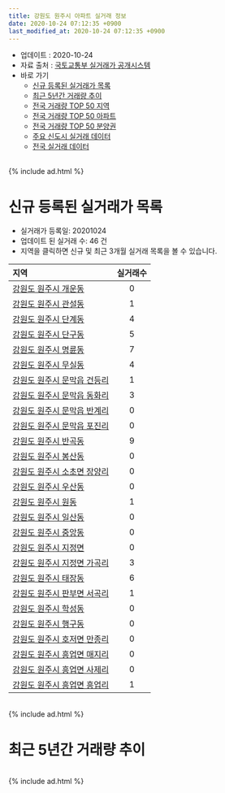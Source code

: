 ```yaml
---
title: 강원도 원주시 아파트 실거래 정보
date: 2020-10-24 07:12:35 +0900
last_modified_at: 2020-10-24 07:12:35 +0900
---
```


* 업데이트 : 2020-10-24
* 자료 출처 : [국토교통부 실거래가 공개시스템](http://rt.molit.go.kr)
* 바로 가기
    * [신규 등록된 실거래가 목록](#신규-등록된-실거래가-목록)
    * [최근 5년간 거래량 추이](#최근-5년간-거래량-추이)
    * [전국 거래량 TOP 50 지역](https://inasie.github.io/apt-trade-info/최근-3개월-전국에서-가장-거래가-많이-발생한-지역)
    * [전국 거래량 TOP 50 아파트](https://inasie.github.io/apt-trade-info/최근-3개월-전국에서-가장-거래가-많이-발생한-아파트)
    * [전국 거래량 TOP 50 분양권](https://inasie.github.io/apt-trade-info/최근-3개월-전국에서-가장-거래가-많이-발생한-분양권)
    * [주요 신도시 실거래 데이터](https://inasie.github.io/apt-trade-info/주요-신도시)
    * [전국 실거래 데이터](https://inasie.github.io/apt-trade-info/전국)

<br>
{% include ad.html %}
<br>

# 신규 등록된 실거래가 목록
* 실거래가 등록일: 20201024
* 업데이트 된 실거래 수: 46 건
* 지역을 클릭하면 신규 및 최근 3개월 실거래 목록을 볼 수 있습니다.


|지역|실거래수|
|:---|:---:|
|[강원도 원주시 개운동](https://inasie.github.io/apt-trade-info/강원도-원주시-개운동)|0|
|[강원도 원주시 관설동](https://inasie.github.io/apt-trade-info/강원도-원주시-관설동)|1|
|[강원도 원주시 단계동](https://inasie.github.io/apt-trade-info/강원도-원주시-단계동)|4|
|[강원도 원주시 단구동](https://inasie.github.io/apt-trade-info/강원도-원주시-단구동)|5|
|[강원도 원주시 명륜동](https://inasie.github.io/apt-trade-info/강원도-원주시-명륜동)|7|
|[강원도 원주시 무실동](https://inasie.github.io/apt-trade-info/강원도-원주시-무실동)|4|
|[강원도 원주시 문막읍 건등리](https://inasie.github.io/apt-trade-info/강원도-원주시-문막읍-건등리)|1|
|[강원도 원주시 문막읍 동화리](https://inasie.github.io/apt-trade-info/강원도-원주시-문막읍-동화리)|3|
|[강원도 원주시 문막읍 반계리](https://inasie.github.io/apt-trade-info/강원도-원주시-문막읍-반계리)|0|
|[강원도 원주시 문막읍 포진리](https://inasie.github.io/apt-trade-info/강원도-원주시-문막읍-포진리)|0|
|[강원도 원주시 반곡동](https://inasie.github.io/apt-trade-info/강원도-원주시-반곡동)|9|
|[강원도 원주시 봉산동](https://inasie.github.io/apt-trade-info/강원도-원주시-봉산동)|0|
|[강원도 원주시 소초면 장양리](https://inasie.github.io/apt-trade-info/강원도-원주시-소초면-장양리)|0|
|[강원도 원주시 우산동](https://inasie.github.io/apt-trade-info/강원도-원주시-우산동)|0|
|[강원도 원주시 원동](https://inasie.github.io/apt-trade-info/강원도-원주시-원동)|1|
|[강원도 원주시 일산동](https://inasie.github.io/apt-trade-info/강원도-원주시-일산동)|0|
|[강원도 원주시 중앙동](https://inasie.github.io/apt-trade-info/강원도-원주시-중앙동)|0|
|[강원도 원주시 지정면](https://inasie.github.io/apt-trade-info/강원도-원주시-지정면)|0|
|[강원도 원주시 지정면 가곡리](https://inasie.github.io/apt-trade-info/강원도-원주시-지정면-가곡리)|3|
|[강원도 원주시 태장동](https://inasie.github.io/apt-trade-info/강원도-원주시-태장동)|6|
|[강원도 원주시 판부면 서곡리](https://inasie.github.io/apt-trade-info/강원도-원주시-판부면-서곡리)|1|
|[강원도 원주시 학성동](https://inasie.github.io/apt-trade-info/강원도-원주시-학성동)|0|
|[강원도 원주시 행구동](https://inasie.github.io/apt-trade-info/강원도-원주시-행구동)|0|
|[강원도 원주시 호저면 만종리](https://inasie.github.io/apt-trade-info/강원도-원주시-호저면-만종리)|0|
|[강원도 원주시 흥업면 매지리](https://inasie.github.io/apt-trade-info/강원도-원주시-흥업면-매지리)|0|
|[강원도 원주시 흥업면 사제리](https://inasie.github.io/apt-trade-info/강원도-원주시-흥업면-사제리)|0|
|[강원도 원주시 흥업면 흥업리](https://inasie.github.io/apt-trade-info/강원도-원주시-흥업면-흥업리)|1|


<br>
{% include ad.html %}
<br>

# 최근 5년간 거래량 추이


<div style="width:100%;">
    <canvas id="deal_progress" height="200"></canvas>
</div>

<script>
new Chart(document.getElementById("deal_progress"), {
    type: 'line',
    data: {
        labels: ['201510','201511','201512','201601','201602','201603','201604','201605','201606','201607','201608','201609','201610','201611','201612','201701','201702','201703','201704','201705','201706','201707','201708','201709','201710','201711','201712','201801','201802','201803','201804','201805','201806','201807','201808','201809','201810','201811','201812','201901','201902','201903','201904','201905','201906','201907','201908','201909','201910','201911','201912','202001','202002','202003','202004','202005','202006','202007','202008','202009','202010'],
        datasets: [{
            label: '매매',
            pointRadius: 1,
            data: [655, 509, 509, 469, 476, 631, 551, 499, 551, 516, 528, 469, 543, 475, 336, 342, 445, 444, 402, 385, 426, 359, 322, 336, 266, 339, 223, 432, 357, 480, 387, 388, 390, 406, 460, 409, 573, 376, 386, 423, 323, 487, 475, 468, 417, 432, 378, 512, 521, 586, 752, 751, 1084, 761, 922, 1303, 1364, 1029, 631, 595, 311],
            borderColor: "rgba(255, 201, 14, 1)",
            backgroundColor: "rgba(255, 201, 14, 0.5)",
            fill: false,
            lineTension: 0
        },{
            label: '전월세',
            pointRadius: 1,
            data: [399, 396, 437, 471, 544, 560, 436, 349, 436, 406, 498, 484, 543, 518, 503, 564, 610, 473, 420, 393, 428, 449, 439, 489, 420, 387, 449, 586, 614, 516, 392, 360, 437, 471, 464, 444, 481, 528, 548, 818, 649, 552, 501, 577, 560, 561, 556, 518, 627, 597, 705, 714, 944, 585, 540, 649, 684, 696, 584, 530, 233],
            borderColor: "rgba(0, 141, 185, 1)",
            backgroundColor: "rgba(0, 141, 185, 0.5)",
            fill: false,
            lineTension: 0
        }
        ]
    },
    options: {
        responsive: true,
        title: {
            display: false
        },
        tooltips: {
            mode: 'index',
            intersect: false
        },
        hover: {
            mode: 'nearest',
            intersect: true
        },
        scales: {
            xAxes: [{
                display: true,
                scaleLabel: {
                    display: true,
                    labelString: '년/월'
                }
            }],
            yAxes: [{
                display: true,
                ticks: {
                    suggestedMin: 0,
                },
                scaleLabel: {
                    display: true,
                    labelString: '실거래 수'
                }
            }]
        }
    }
});

</script>


<br>
{% include ad.html %}
<br>


